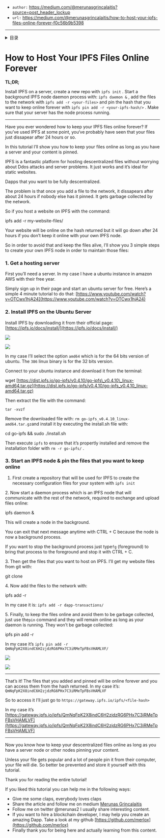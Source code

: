 - `author:` https://medium.com/@merunasgrincalaitis?source=post_header_lockup
- `url:` https://medium.com/@merunasgrincalaitis/how-to-host-your-ipfs-files-online-forever-f0c56b9b5398

---

<details>

<summary> 目录 </summary>

<!-- START doctoc -->
<!-- END doctoc -->


</details>

How to Host Your IPFS Files Online Forever
==========================================

**TL;DR;**

Install IPFS on a server, create a new repo with `ipfs init` . Start a background IPFS node daemon process with: `ipfs daemon &` , add the files to the network with `ipfs add -r <your-files>` and pin the hash that you want to keep online forever with `ipfs pin add -r <your-ipfs-hash/>` . Make sure that your server has the node process running.

* * *

Have you ever wondered how to keep your IPFS files online forever? If you’ve used IPFS at some point, you‘ve probably have seen that your files just dissapear after 24 hours or so.

In this tutorial I’ll show you how to keep your files online as long as you have a server and your content is pinned.

IPFS is a fantastic platform for hosting descentralized files without worrying about Ddos attacks and server problems. It just works and it’s ideal for static websites.

Dapps that you want to be fully descentralized.

The problem is that once you add a file to the network, it dissapears after about 24 hours if nobody else has it pinned. It gets garbage collected by the network.

So if you host a website on IPFS with the command:

ipfs add -r my-website-files/

Your website will be online on the hash returned but it will go down after 24 hours if you don’t keep it online with your own IPFS node.

So in order to avoid that and keep the files alive, I’ll show you 3 simple steps to create your own IPFS node in order to maintain those files:

### 1\. Get a hosting server

First you’ll need a server. In my case I have a ubuntu instance in amazon AWS with their free year.

Simply sign up in their page and start an ubuntu server for free. Here’s a simple 4 minute tutorial to do that: [https://www.youtube.com/watch?v=OTCwx1hjA24](https://www.youtube.com/watch?v=OTCwx1hjA24)

### 2\. Install IPFS on the Ubuntu Server

Install IPFS by downloading it from their official page: [https://ipfs.io/docs/install/](https://ipfs.io/docs/install/)

![](https://cdn-images-1.medium.com/freeze/max/60/1*uv6GieROl46tHww_N8xJ_Q.png?q=20)

![](https://cdn-images-1.medium.com/max/1600/1*uv6GieROl46tHww_N8xJ_Q.png)

In my case I’ll select the option `amd64` which is for the 64 bits version of ubuntu. The `386` linux binary is for the 32 bits version.

Connect to your ubuntu instance and download it from the terminal:

wget [https://dist.ipfs.io/go-ipfs/v0.4.10/go-ipfs\_v0.4.10\_linux-amd64.tar.gz](https://dist.ipfs.io/go-ipfs/v0.4.10/go-ipfs_v0.4.10_linux-amd64.tar.gz)

Then extract the file with the command:

    tar -xvzf 

Remove the downloaded file with: `rm go-ipfs_v0.4.10_linux-amd64.tar.gz`and install it by executing the install.sh file with:

cd go-ipfs && sudo ./install.sh

Then execute `ipfs` to ensure that it’s propertly installed and remove the installation folder with `rm -r go-ipfs/` .

### 3\. Start an IPFS node & pin the files that you want to keep online

1.  First create a repository that will be used for IPFS to create the necessary configuration files for your system with `ipfs init`

2\. Now start a daemon process which is an IPFS node that will communicate with the rest of the network, required to exchange and upload files online:

ipfs daemon &

This will create a node in the background.

You can exit that next message anytime with CTRL + C because the node is now a background process.

If you want to stop the background process just type`fg` (foreground) to bring that process to the foreground and stop it with CTRL + C.

3\. Then get the files that you want to host on IPFS. I’ll get my website files from git with:

git clone <git-repo>

4\. Now add the files to the network with:

ipfs add -r <my-files>

In my case it is: `ipfs add -r dapp-transactions/`

5\. Finally, to keep the files online and avoid them to be garbage collected, just use the`pin` command and they will remain online as long as your daemon is running. They won’t be garbage collected:

ipfs pin add -r <your-files>

In my case it’s `ipfs pin add -r QmNqFpK2X8indC6H2zjdzRG6PHx7C3iRMeTpFBsVHAMLVF/`

![](https://cdn-images-1.medium.com/freeze/max/60/1*f-piNIMg0HtpH2o5_igWOA.gif?q=20)

![](https://cdn-images-1.medium.com/max/1600/1*f-piNIMg0HtpH2o5_igWOA.gif)

* * *

That’s it! The files that you added and pinned will be online forever and you can access them from the hash returned. In my case it’s: `QmNqFpK2X8indC6H2zjdzRG6PHx7C3iRMeTpFBsVHAMLVF`

So to access it I’ll just go to `https://gateway.ipfs.io/ipfs/<file-hash>`

In my case it’s [https://gateway.ipfs.io/ipfs/QmNqFpK2X8indC6H2zjdzRG6PHx7C3iRMeTpFBsVHAMLVF](https://gateway.ipfs.io/ipfs/QmNqFpK2X8indC6H2zjdzRG6PHx7C3iRMeTpFBsVHAMLVF)

* * *

Now you know how to keep your descentralized files online as long as you have a server node or other nodes pinning your content.

Unless your file gets popular and a lot of people pin it from their computer, your file will die. So better be prevented and store it yourself with this tutorial.

Thank you for reading the entire tutorial!

If you liked this tutorial you can help me in the following ways:

*   Give me some claps, everybody loves claps
*   Share the article and follow me on medium [Merunas Grincalaitis](https://medium.com/@merunasgrincalaitis)
*   Follow me on twitter @merunas2 I usually share interesting content.
*   If you want to hire a blockchain developer, I may help you create an amazing Dapp. Take a look at my github [https://github.com/merlox](https://github.com/merlox)
*   Finally thank you for being here and actually learning from this content.